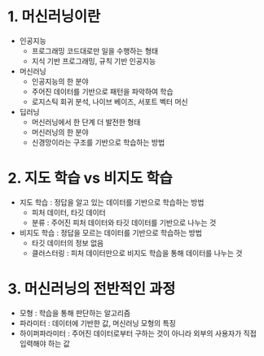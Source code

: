 # 1. 머신러닝이란

- 인공지능
    - 프로그래밍 코드대로만 일을 수행하는 형태
    - 지식 기반 프로그래밍, 규칙 기반 인공지능
- 머신러닝
    - 인공지능의 한 분야
    - 주어진 데이터를 기반으로 패턴을 파악하여 학습
    - 로지스틱 회귀 분석, 나이브 베이즈, 서포트 벡터 머신
- 딥러닝
    - 머신러닝에서 한 단계 더 발전한 형태
    - 머신러닝의 한 분야
    - 신경망이라는 구조를 기반으로 학습하는 방법

# 2. 지도 학습 vs 비지도 학습

- 지도 학습 : 정답을 알고 있는 데이터를 기반으로 학습하는 방법
    - 피처 데이터, 타깃 데이터
    - 분류 : 주어진 피처 데이터와 타깃 데이터를 기반으로 나누는 것
- 비지도 학습 : 정답을 모르는 데이터를 기반으로 학습하는 방법
    - 타깃 데이터의 정보 없음
    - 클러스터링 : 피처 데이터만으로 비지도 학습을 통해 데이터를 나누는 것

# 3. 머신러닝의 전반적인 과정

- 모형 : 학습을 통해 판단하는 알고리즘
- 파라미터 : 데이터에 기반한 값, 머신러닝 모형의 특징
- 하이퍼파라미터 : 주어진 데이터로부터 구하는 것이 아니라 외부의 사용자가 직접 입력해야 하는 값
